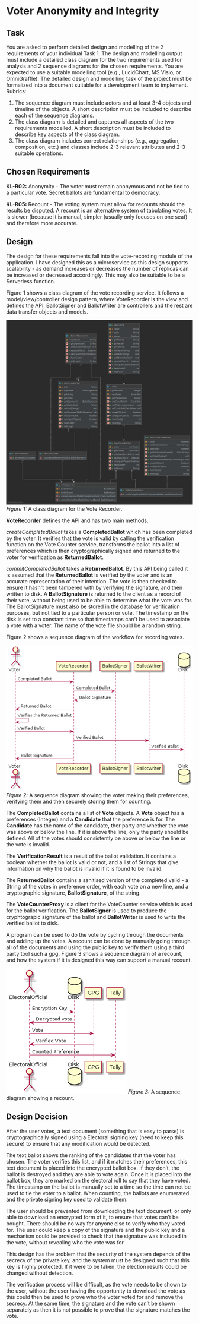# Voter Anonymity and Integrity

## Task

You are asked to perform detailed design and modelling of the 2 requirements of your individual Task 1. The design and modelling output must include a detailed class diagram for the two requirements used for analysis and 2 sequence diagrams for the chosen requirements. You are expected to use a suitable modelling tool (e.g., LucidChart, MS Visio, or OmniGraffle). The detailed design and modelling task of the project must be formalized into a document suitable for a development team to implement.
Rubrics:

1. The sequence diagram must include actors and at least 3-4 objects and timeline of the objects. A short description must be included to describe each of the sequence diagrams.
2. The class diagram is detailed and captures all aspects of the two requirements modelled. A short description must be included to describe key aspects of the class diagram.
3. The class diagram includes correct relationships (e.g., aggregation, composition, etc.) and classes include 2-3 relevant attributes and 2-3 suitable operations.

## Chosen Requirements

**KL-R02:** Anonymity - The voter must remain anonymous and not be tied to a particular vote. Secret ballots are fundamental to democracy.

**KL-R05:** Recount - The voting system must allow for recounts should the results be disputed. A recount is an alternative system of tabulating votes. It is slower (because it is manual, simpler (usually only focuses on one seat) and therefore more accurate.

## Design

The design for these requirements fall into the vote-recording module of the application. I have designed this as a microservice as this design supports scalability - as demand increases or decreases the number of replicas can be increased or decreased accordingly. This may also be suitable to be a Serverless function.

Figure 1 shows a class diagram of the vote recording service. It follows a model/view/controller design pattern, where VoteRecorder is the view and defines the API, BallotSigner and BallotWriter are controllers and the rest are data transfer objects and models.

![Class Diagram](Package%20voterecorder.png)
*Figure 1:* A class diagram for the Vote Recorder.

**VoteRecorder** defines the API and has two main methods.

*createCompletedBallot* takes a **CompletedBallot** which has been completed by the voter. It verifies that the vote is valid by calling the verification function on the Vote Counter service, transforms the ballot into a list of preferences which is then cryptographically signed and returned to the voter for verification as **ReturnedBallot**.

*commitCompletedBallot* takes a **ReturnedBallot**. By this API being called it is assumed that the **ReturnedBallot** is verified by the voter and is an accurate representation of their intention. The vote is then checked to ensure it hasn't been tampered with by verifying the signature, and then written to disk. A **BallotSignature** is returned to the client as a record of their vote, without being used to be able to determine what the vote was for. The BallotSignature must also be stored in the database for verification purposes, but not tied to a particular person or vote. The timestamp on the disk is set to a constant time so that timestamps can't be used to associate a vote with a voter. The name of the vote file should be a random string. 

Figure 2 shows a sequence diagram of the workflow for recording votes.

![Sequence Diagram](r1-sequence.png)
*Figure 2:* A sequence diagram showing the voter making their preferences, verifying them and then securely storing them for counting.

The **CompletedBallot** contains a list of **Vote** objects. A **Vote** object has a preferences (Integer) and a **Candidate** that the preference is for. The **Candidate** has the name of the candidate, ther party and whether the vote was above or below the line. If it is above the line, only the party should be defined. All of the votes should consistently be above or below the line or the vote is invalid. 

The **VerificationResult** is a result of the ballot validation. It contains a boolean whether the ballot is valid or not, and a list of Strings that give information on why the ballot is invalid if it is found to be invalid. 

The **ReturnedBallot** contains a sanitised version of the completed valid - a String of the votes in preference order, with each vote on a new line, and a cryptographic signature, **BallotSignature**, of the string. 

The **VoteCounterProxy** is a client for the VoteCounter service which is used for the ballot verification. The **BallotSigner** is used to produce the cryphtograpic signature of the ballot and **BallotWriter** is used to write the verified ballot to disk.

A program can be used to do the vote by cycling through the documents and adding up the votes. A recount can be done by manually going through all of the documents and using the public key to verify them using a third party tool such a gpg. Figure 3 shows a sequence diagram of a recount, and how the system if it is designed this way can support a manual recount. 

![Sequence Diagram](r2-sequence.png)
*Figure 3:* A sequence diagram showing a recount. 



## Design Decision

After the user votes, a text document (something that is easy to parse) is cryptographically signed using a Electoral signing key (need to keep this secure) to ensure that any modification would be detected.

The text ballot shows the ranking of the candidates that the voter has chosen. The voter verifies this list, and if it matches their preferences, this text document is placed into the encrypted ballot box. If they don’t, the ballot is destroyed and they are able to vote again. Once it is placed into the ballot box, they are marked on the electoral roll to say that they have voted. The timestamp on the ballot is manually set to a time so the time can not be used to tie the voter to a ballot. When counting, the ballots are enumerated and the private signing key used to validate them.

The user should be prevented from downloading the text document, or only able to download an encrypted form of it, to ensure that votes can’t be bought. There should be no way for anyone else to verify who they voted for. The user could keep a copy of the signature and the public key and a mechanism could be provided to check that the signature was included in the vote, without revealing who the vote was for. 

This design has the problem that the security of the system depends of the secrecy of the private key, and the system must be designed such that this key is highly protected. If it were to be taken, the election results could be changed without detection. 

The verification process will be difficult, as the vote needs to be shown to the user, without the user having the opportunity to download the vote as this could then be used to prove who the voter voted for and remove the secrecy. At the same time, the signature and the vote can’t be shown separately as then it is not possible to prove that the signature matches the vote.